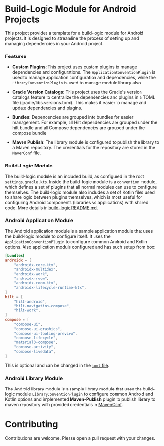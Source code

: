 # Build-Logic Module for Android Projects
This project provides a template for a build-logic module for Android projects. It is designed to streamline the process of setting up and managing dependencies in your Android project.

### Features
- **Custom Plugins**: This project uses custom plugins to manage dependencies and configurations. The `ApplicationConventionPlugin` is used to manage application configuration and dependencies, while the `LibraryConventionPlugin` is used to manage module library also.

- **Gradle Version Catalogs**: This project uses the Gradle's version catalogs feature to centralize the dependencies and plugins in a TOML file (gradle/libs.versions.toml). This makes it easier to manage and update dependencies and plugins.

- **Bundles**: Dependencies are grouped into bundles for easier management. For example, all Hilt dependencies are grouped under the hilt bundle and all Compose dependencies are grouped under the compose bundle.

- **Maven Publish**: The library module is configured to publish the library to a Maven repository. The credentials for the repository are stored in the `MavenConf` file.

### Build-Logic Module
The build-logic module is an included build, as configured in the root `settings.gradle.kts`. Inside the build-logic module is a `convention` module, which defines a set of plugins that all normal modules can use to configure themselves. The build-logic module also includes a set of Kotlin files used to share logic between plugins themselves, which is most useful for configuring Android components (libraries vs applications) with shared code.
More details in [build-logic README.md](build-logic/README.md).

### Android Application Module
The Android application module is a sample application module that uses the build-logic module to configure itself. It uses the `ApplicationConventionPlugin` to configure common Android and Kotlin options.
Also application module configured and has such setup from box:

```toml
[bundles]
androidx = [
    "androidx-core-ktx",
    "androidx-multidex",
    "androidx-work",
    "androidx-room",
    "androidx-room-ktx",
    "androidx-lifecycle-runtime-ktx",
]
hilt = [
    "hilt-android",
    "hilt-navigation-compose",
    "hilt-work",
]
compose = [
    "compose-ui",
    "compose-ui-graphics",
    "compose-ui-tooling-preview",
    "compose-lifecycle",
    "material3-compose",
    "compose-activity",
    "compose-livedata",
]
```

This is optional and can be changed in the [`toml` file](gradle/libs.versions.toml).

### Android Library Module
The Android library module is a sample library module that uses the build-logic module `LibraryConventionPlugin` to configure common Android and Kotlin options and implemented **Maven-Publish** plugin to publish library to maven repository with provided credentials in [MavenConf](build-logic/convention/src/main/kotlin/data/Config.kt).

# Contributing
Contributions are welcome. Please open a pull request with your changes.